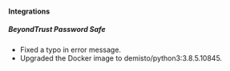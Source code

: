 
#### Integrations
##### BeyondTrust Password Safe
- Fixed a typo in error message.
- Upgraded the Docker image to demisto/python3:3.8.5.10845.
